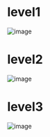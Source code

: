 # level1
![image](https://github.com/Sorawit255/COM-LAB-I-LabSheet-Week-11-2556/assets/144196505/911f5347-6aba-4e73-9ab2-cfc073b51357)

# level2
![image](https://github.com/Sorawit255/COM-LAB-I-LabSheet-Week-11-2556/assets/144196505/15ec42ef-3679-408b-905c-0332a92e2259)

# level3
![image](https://github.com/Sorawit255/COM-LAB-I-LabSheet-Week-11-2556/assets/144196505/1a28c8f0-24a9-450f-9370-c4f20903b444)
